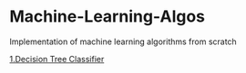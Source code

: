 # Machine-Learning-Algos
Implementation of machine learning algorithms from scratch

[1.Decision Tree Classifier](https://github.com/LokeshJatangi/Machine-Learning-Algos/blob/main/Decision_Classifier_tree.py)
